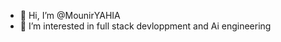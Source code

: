 - 👋 Hi, I’m @MounirYAHIA
- 👀 I’m interested in full stack devloppment and Ai engineering


<!---
mounirgxer/mounirgxer is a ✨ special ✨ repository because its `README.md` (this file) appears on your GitHub profile.
You can click the Preview link to take a look at your changes.
--->
